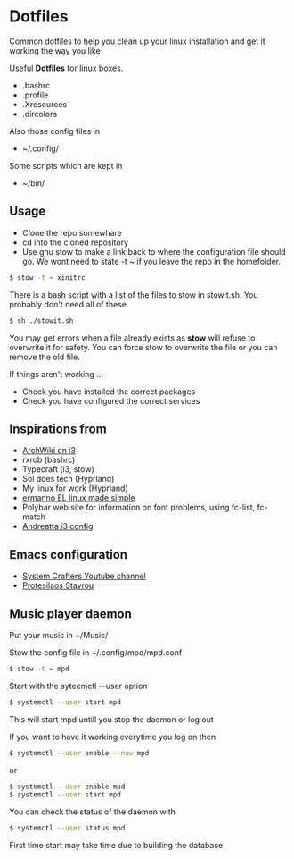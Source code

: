 # Dotfiles #

Common dotfiles to help you clean up your linux installation and get
it working the way you like

Useful **Dotfiles** for linux boxes.
- .bashrc
- .profile
- .Xresources
- .dircolors

Also those config files in
- ~/.config/

Some scripts which are kept in 
- ~/bin/

## Usage ##

- Clone the repo somewhare
- cd into the cloned repository
- Use gnu stow to make a link back to where the configuration file
  should go. We wont need to state -t ~ if you leave the repo in the
  homefolder.

``` bash
$ stow -t ~ xinitrc
```

There is a bash script with a list of the files to stow in
stowit.sh. You probably don't need all of these.
``` bash
$ sh ./stowit.sh
```

You may get errors when a file already exists as **stow** will refuse
to overwrite it for safety. You can force stow to overwrite the file
or you can remove the old file. 

If things aren't working ...
- Check you have installed the correct packages
- Check you have configured the correct services

## Inspirations from ##

- [ArchWiki on i3](https://wiki.archlinux.org/title/I3 "i3")
- rxrob (bashrc)
- Typecraft (i3, stow)
- Sol does tech (Hyprland)
- My linux for work (Hyprland)
- [ermanno EL linux made simple](https://www.youtube.com/watch?v=lvLExb1SUzM "Ermanno")
- Polybar web site for information on font problems, using fc-list,
  fc-match
- [Andreatta i3 config](https://github.com/andreatta/config/tree/master/i3 "Andreatta")


## Emacs configuration ##

- [System Crafters Youtube channel](https://www.youtube.com/@SystemCrafters "Nice")
- [Protesilaos Stavrou](https://www.youtube.com/@protesilaos "Prot")

## Music player daemon ##

Put your music in ~/Music/

Stow the config file in ~/.config/mpd/mpd.conf
```bash
$ stow -t ~ mpd
```

Start with the sytecmctl --user option

```bash
$ systemctl --user start mpd
```
This will start mpd untill you stop the daemon or log out

If you want to have it working everytime you log on then
```bash
$ systemctl --user enable --now mpd
```
or 
```bash
$ systemctl --user enable mpd
$ systemctl --user start mpd
```

You can check the status of the daemon with
```bash
$ systemctl --user status mpd
```

First time start may take time due to building the database



